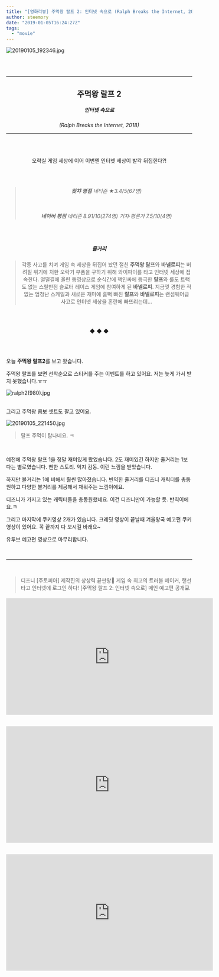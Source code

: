 ```yaml
---
title: "[영화리뷰] 주먹왕 랄프 2: 인터넷 속으로 (Ralph Breaks the Internet, 2018) "
author: steemory
date: "2019-01-05T16:24:27Z"
tags:
  - "movie"
---
```

![20190105_192346.jpg](https://s3.ap-northeast-2.amazonaws.com/dclick/image/steemory/1546703381980)

<br><br>

<center>

<hr>

## 주먹왕 랄프 2
##### 인터넷 속으로 
*(Ralph Breaks the Internet, 2018)*

<hr>
<br><br>

오락실 게임 세상에 이어
이번엔 인터넷 세상이 발칵 뒤집힌다?!

<br><br>

> ***왓챠 평점***
> *네티즌 ★3.4/5(67명)*
> 
> <br><br>***네이버 평점***
> *네티즌 8.91/10(274명)*
> *기자·평론가 7.5/10(4명)*

<br><br>

##### 줄거리

> 각종 사고를 치며 게임 속 세상을 뒤집어 놨던 절친 **주먹왕 랄프**와 **바넬로피**는 버려질 위기에 처한 오락기 부품을 구하기 위해 와이파이를 타고 인터넷 세상에 접속한다. 얼떨결에 올린 동영상으로 순식간에 핵인싸에 등극한 **랄프**와 룰도 트랙도 없는 스릴만점 슬로터 레이스 게임에 참여하게 된 **바넬로피**. 지금껏 경험한 적 없는 엄청난 스케일과 새로운 재미에 흠뻑 빠진 **랄프**와 **바넬로피**는 랜섬웨어급 사고로 인터넷 세상을 혼란에 빠뜨리는데…


<br><br>

◆ ◆ ◆

</center>

<br><br>

오늘 **주먹왕 랄프2**를 보고 왔습니다. 

주먹왕 랄프를 보면 선착순으로 스티커를 주는 이벤트를 하고 있어요. 
저는 늦게 가서 받지 못했습니다.ㅠㅠ

![ralph2(980).jpg](https://s3.ap-northeast-2.amazonaws.com/dclick/image/steemory/1546704315998)

<br>그리고 주먹왕 콤보 셋트도 팔고 있어요. 

![20190105_221450.jpg](https://s3.ap-northeast-2.amazonaws.com/dclick/image/steemory/1546704167892)
> 랄프 주먹이 탐나네요. ㅋ

<br>

예전에 주먹왕 랄프 1을 정말 재미있게 봤었습니다. 
2도 재미있긴 하지만 줄거리는 1보다는 별로였습니다. 
뻔한 스토리. 억지 감동. 이런 느낌을 받았습니다.

하지만 볼거리는 1에 비해서 훨씬 많아졌습니다. 
빈약한 줄거리를 디즈니 캐릭터를 총동원하고 
다양한 볼거리를 제공해서 채워주는 느낌이에요. 

디즈니가 가지고 있는 캐릭터들을 총동원했네요. 
이건 디즈니만이 가능할 듯. 반칙이에요.ㅋ

그리고 마지막에 쿠키영상 2개가 있습니다. 
크레딧 영상이 끝날때 겨울왕국 예고편 쿠키 영상이 있어요. 
꼭 끝까지 다 보시길 바래요~

유투브 예고편 영상으로 마무리합니다.

<br>

___

<br>

> 디즈니 [주토피아] 제작진의 상상력 끝판왕🎉
게임 속 최고의 트러블 메이커, 랜선 타고 인터넷에 로그인 하다!
[주먹왕 랄프 2: 인터넷 속으로] 메인 예고편 공개💻

<iframe width="560" height="315" src="https://www.youtube.com/embed/MjWj_-YiZD8" frameborder="0" allow="accelerometer; autoplay; encrypted-media; gyroscope; picture-in-picture" allowfullscreen></iframe>

<br><iframe width="560" height="315" src="https://www.youtube.com/embed/oncO0SdY8pw" frameborder="0" allow="accelerometer; autoplay; encrypted-media; gyroscope; picture-in-picture" allowfullscreen></iframe>

<br><iframe width="560" height="315" src="https://www.youtube.com/embed/SHV_7Kh2XKA" frameborder="0" allow="accelerometer; autoplay; encrypted-media; gyroscope; picture-in-picture" allowfullscreen></iframe>
